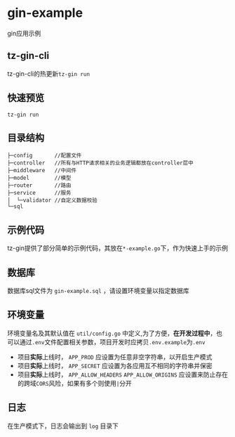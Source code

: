 # gin-example

gin应用示例

## tz-gin-cli
tz-gin-cli的热更新`tz-gin run`

## 快速预览

```
tz-gin run
```

## 目录结构

```
├─config       //配置文件
├─controller   //所有与HTTP请求相关的业务逻辑都放在controller层中
├─middleware   //中间件
├─model        //模型
├─router       //路由
├─service      //服务
│  └─validator //自定义数据校验
└─sql
```

## 示例代码

tz-gin提供了部分简单的示例代码，其放在`*-example.go`下，作为快速上手的示例

## 数据库

数据库sql文件为 `gin-example.sql` ，请设置环境变量以指定数据库

## 环境变量

环境变量名及其默认值在 `util/config.go` 中定义,为了方便，**在开发过程中**，也可以通过`.env`文件配置相关参数，项目开发时应拷贝`.env.example`为`.env`

- 项目**实际**上线时， `APP_PROD` 应设置为任意非空字符串，以开启生产模式
- 项目**实际**上线时， `APP_SECRET` 应设置为各应用互不相同的字符串并保密
- 项目**实际**上线时， `APP_ALLOW_HEADERS` `APP_ALLOW_ORIGINS` 应设置来防止存在的跨域`CORS`风险，如果有多个则使用`|`分开

## 日志

在生产模式下，日志会输出到 `log` 目录下
